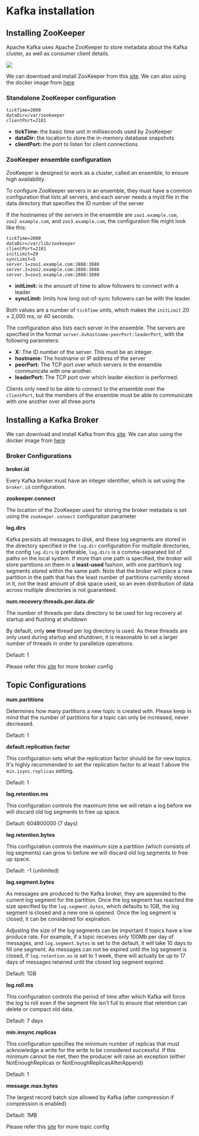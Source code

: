 # Kafka installation

## Installing ZooKeeper

Apache Kafka uses Apache ZooKeeper to store metadata about the Kafka cluster, as well as consumer client details.

![](https://user-images.githubusercontent.com/17776979/193178369-e3edaa72-ea51-4c0f-bfa9-255284facb5d.png)

We can download and install ZooKeeper from this [site](https://zookeeper.apache.org/releases.html). We can also using the docker image from [here](https://github.com/confluentinc/cp-docker-images/wiki/Getting-Started)

### Standalone ZooKeeper configuration

```
tickTime=2000
dataDir=/var/zookeeper
clientPort=2181
```

- **tickTime:** the basic time unit in milliseconds used by ZooKeeper
- **dataDir:** the location to store the in-memory database snapshots
- **clientPort:** the port to listen for client connections

### ZooKeeper ensemble configuration

ZooKeeper is designed to work as a cluster, called an ensemble, to ensure high availability.

To configure ZooKeeper servers in an ensemble, they must have a common configuration that lists all servers, and each server needs a myid file in the data directory that specifies the ID number of the server

If the hostnames of the servers in the ensemble are `zoo1.example.com`, `zoo2.example.com`, and `zoo3.example.com`, the configuration file might look like this:

```
tickTime=2000
dataDir=/var/lib/zookeeper
clientPort=2181
initLimit=20
syncLimit=5
server.1=zoo1.example.com:2888:3888
server.2=zoo2.example.com:2888:3888
server.3=zoo3.example.com:2888:3888
```

- **initLimit:** is the amount of time to allow followers to connect with a leader
- **syncLimit:** limits how long out-of-sync followers can be with the leader.

Both values are a number of `tickTime` units, which makes the `initLimit` 20 × 2,000 ms, or 40 seconds.

The configuration also lists each server in the ensemble. The servers are specified in the format `server.X=hostname:peerPort:leaderPort`, with the following parameters:

- **X:** The ID number of the server. This must be an integer.
- **hostname:** The hostname or IP address of the server
- **peerPort:** The TCP port over which servers in the ensemble communicate with one another.
- **leaderPort:** The TCP port over which leader election is performed.

Clients only need to be able to connect to the ensemble over the `clientPort`, but the members of the ensemble must be able to communicate with one another over all three ports

## Installing a Kafka Broker

We can download and install Kafka from this [site](https://kafka.apache.org/downloads.html). We can also using the docker image from [here](https://github.com/confluentinc/cp-docker-images/wiki/Getting-Started)

### Broker Configurations

**broker.id**

Every Kafka broker must have an integer identifier, which is set using the `broker.id` configuration.

**zookeeper.connect**

The location of the ZooKeeper used for storing the broker metadata is set using the `zookeeper.connect` configuration parameter

**log.dirs**

Kafka persists all messages to disk, and these log segments are stored in the directory specified in the `log.dir` configuration
For multiple directories, the config `log.dirs` is preferable, `log.dirs` is a comma-separated list of paths on the local system.
If more than one path is specified, the broker will store partitions on them in a **least-used** fashion, with one partition’s log segments stored within the same path.
Note that the broker will place a new partition in the path that has the least number of partitions currently stored in it, not the least amount of disk space used, so an even distribution of data across multiple directories is not guaranteed.

**num.recovery.threads.per.data.dir**

The number of threads per data directory to be used for log recovery at startup and flushing at shutdown

By default, only **one** thread per log directory is used. As these threads are only used during startup and shutdown, it is reasonable to set a larger number of threads in order to parallelize operations.

Default: 1

Please refer this [site](https://docs.confluent.io/platform/current/installation/configuration/broker-configs.html) for more broker config

## Topic Configurations

**num.partitions**

Determines how many partitions a new topic is created with. Please keep in mind that the number of partitions for a topic can only be increased, never decreased.

Default: 1

**default.replication.factor**

This configuration sets what the replication factor should be for new topics. It's highly recommended to set the replication factor to at least 1 above the `min.isync.replicas` setting.

Default: 1

**log.retention.ms**

This configuration controls the maximum time we will retain a log before we will discard old log segments to free up space.

Default: 604800000 (7 days)

**log.retention.bytes**

This configuration controls the maximum size a partition (which consists of log segments) can grow to before we will discard old log segments to free up space.

Default: -1 (unlimited)

**log.segment.bytes**

As messages are produced to the Kafka broker, they are appended to the current log segment for the partition. Once the log segment has reached the size specified by the `log.segment.bytes`, which defaults to 1GB, the log segment is closed and a new one is opened. Once the log segment is closed, it can be considered for expiration.

Adjusting the size of the log segments can be important if topics have a low produce rate. For example, if a topic receives only 100Mb per day of messages, and `log.segment.bytes` is set to the default, it will take 10 days to fill one segment. As messages can not be expired until the log segment is closed, if `log.retention.ms` is set to 1 week, there will actually be up to 17 days of messages retained until the closed log segment expired.

Default: 1GB

**log.roll.ms**

This configuration controls the period of time after which Kafka will force the log to roll even if the segment file isn't full to ensure that retention can delete or compact old data.

Default: 7 days

**min.insync.replicas**

This configuration specifies the minimum number of replicas that must acknowledge a write for the write to be considered successful. If this minimum cannot be met, then the producer will raise an exception (either NotEnoughReplicas or NotEnoughReplicasAfterAppend)

Default: 1

**message.max.bytes**

The largest record batch size allowed by Kafka (after compression if compression is enabled)

Default: 1MB

Please refer this [site](https://docs.confluent.io/platform/current/installation/configuration/topic-configs.html) for more topic config
